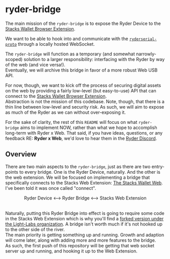 # ryder-bridge

The main mission of the `ryder-bridge` is to expose the Ryder Device to the [Stacks Wallet Browser Extension].

We want to be able to hook into and communicate with the [`ryderserial-proto`] through a locally hosted WebSocket.

The `ryder-bridge` will function as a temporary (and somewhat narrowly-scoped) solution to a larger responsibility: interfacing with the Ryder by way of the web (and vice versa!).\
Eventually, we will archive this bridge in favor of a more robust Web USB API.

For now, though, we want to kick off the process of securing digital assets on the web by providing a fairly low-level (but easy-to-use) API that can connect to the [Stacks Wallet Browser Extension].\
Abstraction is not the mission of this codebase. Note, though, that there is a thin line between low-level and security risk. As such, we will aim to expose as much of the Ryder as we can without over-exposing it.

For the sake of clarity, the rest of this `README` will focus on what `ryder-bridge` aims to implement NOW, rather than what we hope to accomplish long-term with Ryder x Web. That said, if you have ideas, questions, or any feedback RE: **Ryder x Web**, we'd love to hear them in the [Ryder Discord].

## Overview

There are two main aspects to the `ryder-bridge`, just as there are two entry-points to every bridge. One is the Ryder Device, naturally. And the other is the web extension.
We will be focused on implementing a bridge that specifically connects to the Stacks Web Extension: [The Stacks Wallet Web]. I've been told it was once called "connect".

<!-- markdownlint-disable MD033 -->
<div align="center">
Ryder Device
&#10231;
Ryder Bridge
&#10231;
Stacks Web Extension
</div>
<br>
<!-- markdownlint-enable MD037 -->

Naturally, putting this Ryder Bridge into effect is going to require some code in the Stacks Web Extension which is why you'll find a [forked version under the Light-Labs organization](https://github.com/Light-Labs/stacks-wallet-web). A bridge isn't worth much if it's not hooked up to the other side of the river.\
The main priority is getting something up and running. Growth and adaption will come later, along with adding more and more features to the bridge.\
As such, the first push of this repository will be getting that web socket server up and running, and hooking it up to the Web Extension.

<!-- DO NOT DELETE -->
<!-- start:links-reference -->

[the web extension]: https://github.com/Light-Labs/stacks-wallet-web
[the stacks wallet web]: https://github.com/Light-Labs/stacks-wallet-web
[stacks wallet web]: https://github.com/Light-Labs/stacks-wallet-web
[stacks wallet browser extension]: https://github.com/Light-Labs/stacks-wallet-web
[`ryderserial-proto`]: https://github.com/Light-Labs/ryderserial-proto
[ryder discord]: https://discord.gg/N9Scfy9k

<!-- end:links-reference -->
